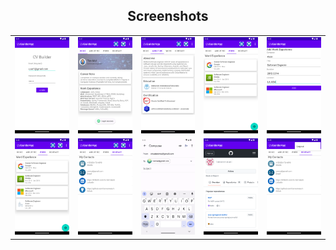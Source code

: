 <p align="center">
    <h2 align="center">Screenshots</h2>
</p>
<p align="center">
<table align="center" border="0">
    <tr>
        <td><img src="CVBuilderApp-Screenshot/Screenshot_20221130_164139.png" width="150" /></td>
        <td><img src="CVBuilderApp-Screenshot/Screenshot_20221130_164154.png" width="150" /></td>
        <td><img src="CVBuilderApp-Screenshot/Screenshot_20221130_164222.png" width="150" /></td>
        <td><img src="CVBuilderApp-Screenshot/Screenshot_20221130_164242.png" width="150" /></td>
        <td><img src="CVBuilderApp-Screenshot/Screenshot_20221130_164331.png" width="150" /></td>
    </tr>
    <tr>
        <td><img src="CVBuilderApp-Screenshot/Screenshot_20221130_164343.png" width="150" /></td>
        <td><img src="CVBuilderApp-Screenshot/Screenshot_20221130_164407.png" width="150" /></td>
        <td><img src="CVBuilderApp-Screenshot/Screenshot_20221130_164417.png" width="150" /></td>
        <td><img src="CVBuilderApp-Screenshot/Screenshot_20221130_164442.png" width="150" /></td>
        <td><img src="CVBuilderApp-Screenshot/Screenshot_20221130_164509.png" width="150" /></td>
    </tr>
</table>
</p>
